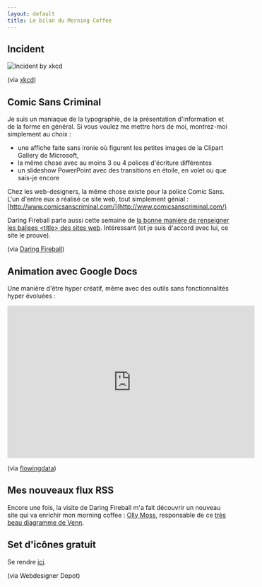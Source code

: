 ```yaml
---
layout: default
title: Le bilan du Morning Coffee
---
```


## Incident

![Incident by xkcd](https://imgs.xkcd.com/comics/incident.png)

(via [xkcd](https://xkcd.com/838/))

## Comic Sans Criminal

Je suis un maniaque de la typographie, de la présentation d'information et de la forme en général. Si vous voulez me mettre hors de moi, montrez-moi simplement au choix :

- une affiche faite sans ironie où figurent les petites images de la Clipart Gallery de Microsoft,
- la même chose avec au moins 3 ou 4 polices d'écriture différentes
- un slideshow PowerPoint avec des transitions en étoile, en volet ou que sais-je encore

Chez les web-designers, la même chose existe pour la police Comic Sans. L'un d'entre eux a réalisé ce site web, tout simplement génial : [http://www.comicsanscriminal.com/](http://www.comicsanscriminal.com/)

Daring Fireball parle aussi cette semaine de [la bonne manière de renseigner les balises &lt;title&gt; des sites web](http://daringfireball.net/2010/12/title_junk). Intéressant (et je suis d'accord avec lui, ce site le prouve).

(via [Daring Fireball](daringfireball.net))

## Animation avec Google Docs

Une manière d'être hyper créatif, même avec des outils sans fonctionnalités hyper évoluées :

<iframe title="YouTube video player" class="youtube-player" type="text/html" width="560" height="345" src="http://www.youtube.com/embed/bt9F7tKcZcU?rel=0" frameborder="0"></iframe>

(via [flowingdata](http://flowingdata.com/2010/12/22/epic-animation-in-google-docs/))

## Mes nouveaux flux RSS

Encore une fois, la visite de Daring Fireball m'a fait découvrir un nouveau site qui va enrichir mon morning coffee : [Olly Moss](http://www.moss.fm/), responsable de ce [très beau diagramme de Venn](http://www.moss.fm/post/1586929213/for-those-that-take-apathy-as-seriously-as-i-do).

## Set d'icônes gratuit

Se rendre [ici](http://www.smashingmagazine.com/2010/12/23/free-icon-set-for-web-developers-coded/).

(via Webdesigner Depot)
